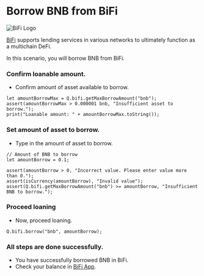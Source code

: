 ```meta-Currency
```

# Borrow BNB from BiFi

![BiFi Logo](https://s3.ap-northeast-2.amazonaws.com/thebifrost.io/home/bifi/bifi_logo.svg)

[BiFi](https://bifi.finance/) supports lending services in various networks to ultimately function as a multichain DeFi.

In this scenario, you will borrow BNB from BiFi.

### Confirm loanable amount.

- Confirm amount of asset available to borrow.

```output-Dynamic
let amountBorrowMax = Q.bifi.getMaxBorrowAmount("bnb");
assert(amountBorrowMax > 0.000001 bnb, "Insufficient asset to borrow.");
print("Loanable amount: " + amountBorrowMax.toString());
```

### Set amount of asset to borrow.

- Type in the amount of asset to borrow.

```input bnb
// Amount of BNB to borrow
let amountBorrow = 0.1;
```

```input-Verify
assert(amountBorrow > 0, "Incorrect value. Please enter value more than 0.");
assert(isCurrency(amountBorrow), "Invalid value");
assert(Q.bifi.getMaxBorrowAmount("bnb") >= amountBorrow, "Insufficient BNB to borrow.");
```

### Proceed loaning

- Now, proceed loaning.

```taster
Q.bifi.borrow("bnb", amountBorrow);
```

### All steps are done successfully.

- You have successfully borrowed BNB in BiFi.
- Check your balance in [BiFi App](https://app.bifi.finance/).
